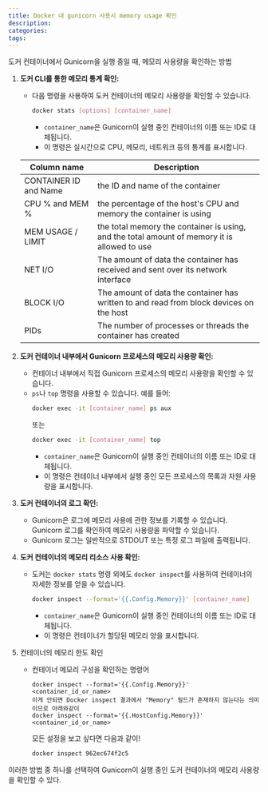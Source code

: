 ```yaml
---
title: Docker 내 gunicorn 사용시 memory usage 확인
description:
categories:
tags:
---
```


도커 컨테이너에서 Gunicorn을 실행 중일 때, 메모리 사용량을 확인하는 방법

1. **도커 CLI를 통한 메모리 통계 확인:**
    - 다음 명령을 사용하여 도커 컨테이너의 메모리 사용량을 확인할 수 있습니다.
      ```bash
      docker stats [options] [container_name]
      ```
        - `container_name`은 Gunicorn이 실행 중인 컨테이너의 이름 또는 ID로 대체됩니다.
        - 이 명령은 실시간으로 CPU, 메모리, 네트워크 등의 통계를 표시합니다.

   | Column name | Description                                                                                  |
   |---------|----------------------------------------------------------------------------------------------|
   |     CONTAINER ID and Name    | the ID and name of the container                                                             |
   |         CPU % and MEM %                     | the percentage of the host's CPU and memory the container is using                           |
   |    MEM USAGE / LIMIT     | the total memory the container is using, and the total amount of memory it is allowed to use |
   |     NET I/O    | The amount of data the container has received and sent over its network interface            |
   |      BLOCK I/O          | The amount of data the container has written to and read from block devices on the host      |
   |        PIDs        | The number of processes or threads the container has created                                 |


2. **도커 컨테이너 내부에서 Gunicorn 프로세스의 메모리 사용량 확인:**
    - 컨테이너 내부에서 직접 Gunicorn 프로세스의 메모리 사용량을 확인할 수 있습니다.
    - `ps`나 `top` 명령을 사용할 수 있습니다. 예를 들어:
      ```bash
      docker exec -it [container_name] ps aux
      ```
      또는
      ```bash
      docker exec -it [container_name] top
      ```
        - `container_name`은 Gunicorn이 실행 중인 컨테이너의 이름 또는 ID로 대체됩니다.
        - 이 명령은 컨테이너 내부에서 실행 중인 모든 프로세스의 목록과 자원 사용량을 표시합니다.


3. **도커 컨테이너의 로그 확인:**
    - Gunicorn은 로그에 메모리 사용에 관한 정보를 기록할 수 있습니다. Gunicorn 로그를 확인하여 메모리 사용량을 파악할 수 있습니다.
    - Gunicorn 로그는 일반적으로 STDOUT 또는 특정 로그 파일에 출력됩니다.


4. **도커 컨테이너의 메모리 리소스 사용 확인:**
    - 도커는 `docker stats` 명령 외에도 `docker inspect`를 사용하여 컨테이너의 자세한 정보를 얻을 수 있습니다.
      ```bash
      docker inspect --format='{{.Config.Memory}}' [container_name]
      ```
        - `container_name`은 Gunicorn이 실행 중인 컨테이너의 이름 또는 ID로 대체됩니다.
        - 이 명령은 컨테이너가 할당된 메모리 양을 표시합니다.


5. 컨테이너의 메모리 한도 확인
   - 컨테이너 메모리 구성을 확인하는 명령어
      ```
      docker inspect --format='{{.Config.Memory}}' <container_id_or_name>
      이게 안되면 Docker inspect 결과에서 "Memory" 필드가 존재하지 않는다는 의미이므로 아래와같이
      docker inspect --format='{{.HostConfig.Memory}}' <container_id_or_name>
      ```

      모든 설정을 보고 싶다면 다음과 같이!
      ```bash
      docker inspect 962ec674f2c5
      ```



이러한 방법 중 하나를 선택하여 Gunicorn이 실행 중인 도커 컨테이너의 메모리 사용량을 확인할 수 있다.